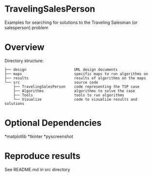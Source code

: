 # TravelingSalesPerson
Examples for searching for solutions to the Traveling Salesman (or salesperson) problem

# Overview
Directory structure:
```
├── design                      UML design documents
├── maps                        specific maps to run algorithms on
├── results                     results of algorithms on the maps
└── src                         source code
    ├── TravelingSalesPerson    code representing the TSP case
    ├── Algorithms              algorithms to solve the case
    ├── Tools                   tools to run algorithms
    └── Visualize               code to vizualize results and solutions
```

# Optional Dependencies

*matplotlib
*tkinter
*pyscreenshot

# Reproduce results
See README.md in src directory